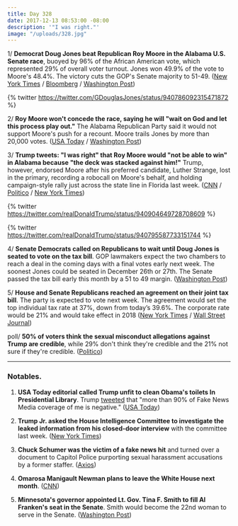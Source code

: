 ```yaml
---
title: Day 328
date: 2017-12-13 08:53:00 -08:00
description: '"I was right."'
image: "/uploads/328.jpg"
---
```


1/ **Democrat Doug Jones beat Republican Roy Moore in the Alabama U.S. Senate race**, buoyed by 96% of the African American vote, which represented 29% of overall voter turnout. Jones won 49.9% of the vote to Moore's 48.4%. The victory cuts the GOP's Senate majority to 51-49. ([New York Times](https://www.nytimes.com/2017/12/12/us/politics/alabama-senate-race-winner.html) / [Bloomberg](https://www.bloomberg.com/news/articles/2017-12-13/moore-defeated-by-democrat-jones-in-alabama-s-u-s-senate-race) / [Washington Post](https://www.washingtonpost.com/graphics/2017/politics/alabama-exit-polls/))

{% twitter https://twitter.com/GDouglasJones/status/940786092315471872 %}

2/ **Roy Moore won't concede the race, saying he will "wait on God and let this process play out."** The Alabama Republican Party said it would not support Moore's push for a recount. Moore trails Jones by more than 20,000 votes. ([USA Today](https://www.usatoday.com/story/news/politics/onpolitics/2017/12/13/wait-god-roy-moore-still-hasnt-conceded/947422001/) / [Washington Post](https://www.washingtonpost.com/powerpost/as-democrats-add-senate-seat-gop-left-to-bicker-over-what-happened-in-alabama/2017/12/13/61bf59f2-dff6-11e7-8679-a9728984779c_story.html))

3/ **Trump tweets: "I was right" that Roy Moore would "not be able to win" in Alabama because "the deck was stacked against him!"** Trump, however, endorsed Moore after his preferred candidate, Luther Strange, lost in the primary, recording a robocall on Moore's behalf, and holding campaign-style rally just across the state line in Florida last week. ([CNN](https://www.cnn.com/2017/12/13/_politics-zone-injection/trump-tweet-alabama/index.html) / [Politico](https://www.politico.com/story/2017/12/13/trump-responds-alabama-senate-election-2017-294168) / [New York Times](https://www.nytimes.com/2017/12/13/us/trump-moore-loss-alabama.html))

{% twitter https://twitter.com/realDonaldTrump/status/940904649728708609 %}

{% twitter https://twitter.com/realDonaldTrump/status/940795587733151744 %}

4/ **Senate Democrats called on Republicans to wait until Doug Jones is seated to vote on the tax bill**. GOP lawmakers expect the two chambers to reach a deal in the coming days with a final votes early next week. The soonest Jones could be seated in December 26th or 27th. The Senate passed the tax bill early this month by a 51 to 49 margin. ([Washington Post](https://www.washingtonpost.com/powerpost/democrats-call-for-halt-to-gop-tax-bill-until-jones-is-seated-in-the-senate/2017/12/13/9c42fe44-e00f-11e7-8679-a9728984779c_story.html))

5/ **House and Senate Republicans reached an agreement on their joint tax bill**. The party is expected to vote next week. The agreement would set the top individual tax rate at 37%, down from today’s 39.6%. The corporate rate would be 21% and would take effect in 2018 ([New York Times](https://www.nytimes.com/2017/12/13/us/politics/tax-bill-republicans-deal.html) / [Wall Street Journal](https://www.wsj.com/articles/house-senate-republicans-reach-deal-on-final-tax-bill-1513185360)) 

poll/ **50% of voters think the sexual misconduct allegations against Trump are credible**, while 29% don't think they're credible and the 21% not sure if they're credible. ([Politico](https://www.politico.com/story/2017/12/13/republicans-senate-moore-alabama-293096))

---

### Notables.

1. **USA Today editorial called Trump unfit to clean Obama's toilets In Presidential Library**. Trump [tweeted](https://twitter.com/realDonaldTrump/status/940930017365778432) that "more than 90% of Fake News Media coverage of me is negative." ([USA Today](https://www.usatoday.com/story/opinion/2017/12/12/trump-lows-ever-hit-rock-bottom-editorials-debates/945947001/))

2. **Trump Jr. asked the House Intelligence Committee to investigate the leaked information from his closed-door interview** with the committee last week. ([New York Times](https://www.nytimes.com/2017/12/12/us/donald-trump-jr-leak-investigation.html))

3. **Chuck Schumer was the victim of a fake news hit** and turned over a document to Capitol Police purporting sexual harassment accusations by a former staffer. ([Axios](https://www.axios.com/schumer-calls-cops-after-forged-sex-scandal-charge-2517019807.html))

4. **Omarosa Manigault Newman plans to leave the White House next month**. ([CNN](https://www.cnn.com/2017/12/13/politics/omarosa-manigault-newman-white-house/index.html))

5. **Minnesota's governor appointed Lt. Gov. Tina F. Smith to fill Al Franken's seat in the Senate**. Smith would become the 22nd woman to serve in the Senate. ([Washington Post](https://www.washingtonpost.com/powerpost/minn-gov-will-appoint-his-lieutenant-tina-f-smith-to-replace-franken-in-senate/2017/12/13/b53ba15c-e010-11e7-8679-a9728984779c_story.html))